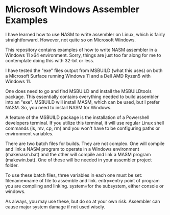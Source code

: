 # Microsoft Windows Assembler Examples

I have learned how to use NASM to write assembler on Linux, which is fairly straightforward.  However, not quite so on Microsoft Windows.

This repository contains examples of how to write NASM assembler in a Windows 11 x64 environment.  Sorry, things are just too far along for me to contemplate doing this with 32-bit or less.  

I have tested the "exe" files output from MSBUILD (what this uses) on both a Microsoft Surface running Windows 11 and a Dell AMD Ryzen5 with Windows 11.

One does need to go and find MSBUILD and install the MSBUILDtools package.  This essentially contains everything needed to build assembler into an "exe".  MSBUILD will install MASM, which can be used, but I prefer NASM.  So, you need to install NASM for Windows.

A feature of the MSBUILD package is the installation of a Powershell developers terminal.  If you utilize this terminal, it will use regular Linux shell commands (ls, mv, cp, rm) and you won't have to be configuring paths or environment variables.

There are two batch files for builds.  They are not complex.  One will compile and link a NASM program to operate in a Windows environment (makenasm.bat) and the other will compile and link a MASM program (makewin.bat).  One of these will be needed in your assembler project folder.

To use these batch files, three variables in each one must be set:
filename=name of file to assemble and link.
entry=entry point of program you are compiling and linking.
system=for the subsystem, either console or windows.

As always, you may use these, but do so at your own risk.  Assembler can cause major system damage if not used wisely.

